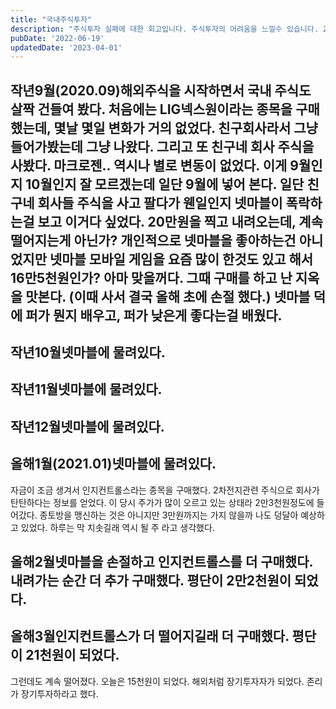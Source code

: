 ```yaml
---
title: "국내주식투자"
description: "주식투자 실패에 대한 회고입니다. 주식투자의 어려움을 느낄수 있습니다. 2020년 9월 부터 시작한 국내 주식 투자에 대해 기술하였습니다."
pubDate: '2022-06-19'
updatedDate: '2023-04-01'
---
```


## 작년9월(2020.09)해외주식을 시작하면서 국내 주식도 살짝 건들여 봤다. 처음에는 LIG넥스원이라는 종목을 구매했는데, 몇날 몇일 변화가 거의 없었다. 친구회사라서 그냥 들어가봤는데 그냥 나왔다. 그리고 또 친구네 회사 주식을 사봤다. 마크로젠.. 역시나 별로 변동이 없었다. 이게 9월인지 10월인지 잘 모르겠는데 일단 9월에 넣어 본다. 일단 친구네 회사들 주식을 사고 팔다가 웬일인지 넷마블이 폭락하는걸 보고 이거다 싶었다. 20만원을 찍고 내려오는데, 계속 떨어지는게 아닌가? 개인적으로 넷마블을 좋아하는건 아니었지만 넷마블 모바일 게임을 요즘 많이 한것도 있고 해서 16만5천원인가? 아마 맞을꺼다. 그때 구매를 하고 난 지옥을 맛본다. (이때 사서 결국 올해 초에 손절 했다.) 넷마블 덕에 퍼가 뭔지 배우고, 퍼가 낮은게 좋다는걸 배웠다.

## 작년10월넷마블에 물려있다.

## 작년11월넷마블에 물려있다.

## 작년12월넷마블에 물려있다.

## 올해1월(2021.01)넷마블에 물려있다.

자금이 조금 생겨서 인지컨트롤스라는 종목을 구매했다. 2차전지관련 주식으로 회사가 탄탄하다는 정보를 얻었다. 이 당시 주가가 많이 오르고 있는 상태라 2만3천원정도에 들어갔다. 종토방을 맹신하는 것은 아니지만 3만원까지는 가지 않을까 나도 덩달아 예상하고 있었다. 하루는 막 치솟길래 역시 될 주 라고 생각했다.

## 올해2월넷마블을 손절하고 인지컨트롤스를 더 구매했다. 내려가는 순간 더 추가 구매했다. 평단이 2만2천원이 되었다.

## 올해3월인지컨트롤스가 더 떨어지길래 더 구매했다. 평단이 21천원이 되었다.

그런데도 계속 떨어졌다.
오늘은 15천원이 되었다.
해외처럼 장기투자자가 되었다.
존리가 장기투자하라고 했다.